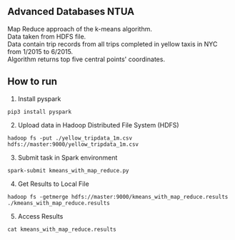 ## Advanced Databases NTUA
Map Reduce approach of the k-means algorithm.  
Data taken from HDFS file.  
Data contain trip records from all trips completed in yellow taxis in NYC from 1/2015 to 6/2015.  
Algorithm returns top five central points' coordinates.

## How to run  
1. Install pyspark  
```
pip3 install pyspark
```

2. Upload data in Hadoop Distributed File System (HDFS)  
```
hadoop fs -put ./yellow_tripdata_1m.csv hdfs://master:9000/yellow_tripdata_1m.csv
```

3. Submit task in Spark environment   
```
spark-submit kmeans_with_map_reduce.py
```

4. Get Results to Local File  
```
hadoop fs -getmerge hdfs://master:9000/kmeans_with_map_reduce.results ./kmeans_with_map_reduce.results
```

5. Access Results  
```
cat kmeans_with_map_reduce.results
```
